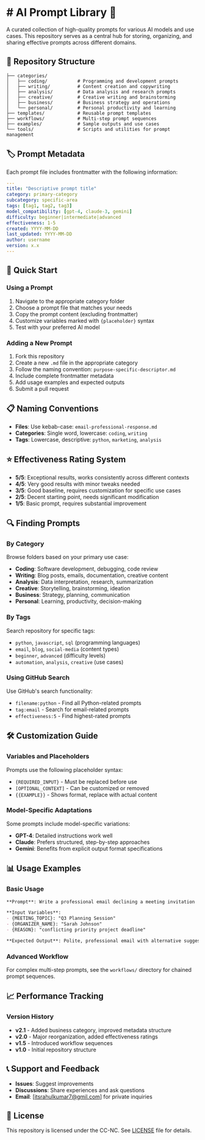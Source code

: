 # # AI Prompt Library 🤖

A curated collection of high-quality prompts for various AI models and use cases. This repository serves as a central hub for storing, organizing, and sharing effective prompts across different domains.

## 📁 Repository Structure

```
├── categories/
│   ├── coding/           # Programming and development prompts
│   ├── writing/          # Content creation and copywriting
│   ├── analysis/         # Data analysis and research prompts
│   ├── creative/         # Creative writing and brainstorming
│   ├── business/         # Business strategy and operations
│   └── personal/         # Personal productivity and learning
├── templates/            # Reusable prompt templates
├── workflows/            # Multi-step prompt sequences
├── examples/             # Sample outputs and use cases
└── tools/                # Scripts and utilities for prompt management
```

## 🏷️ Prompt Metadata

Each prompt file includes frontmatter with the following information:

```yaml
---
title: "Descriptive prompt title"
category: primary-category
subcategory: specific-area
tags: [tag1, tag2, tag3]
model_compatibility: [gpt-4, claude-3, gemini]
difficulty: beginner|intermediate|advanced
effectiveness: 1-5
created: YYYY-MM-DD
last_updated: YYYY-MM-DD
author: username
version: x.x
---
```

## 🚀 Quick Start

### Using a Prompt
1. Navigate to the appropriate category folder
2. Choose a prompt file that matches your needs
3. Copy the prompt content (excluding frontmatter)
4. Customize variables marked with `{placeholder}` syntax
5. Test with your preferred AI model

### Adding a New Prompt
1. Fork this repository
2. Create a new `.md` file in the appropriate category
3. Follow the naming convention: `purpose-specific-descriptor.md`
4. Include complete frontmatter metadata
5. Add usage examples and expected outputs
6. Submit a pull request

## 📋 Naming Conventions

- **Files**: Use kebab-case: `email-professional-response.md`
- **Categories**: Single word, lowercase: `coding`, `writing`
- **Tags**: Lowercase, descriptive: `python`, `marketing`, `analysis`

## ⭐ Effectiveness Rating System

- **5/5**: Exceptional results, works consistently across different contexts
- **4/5**: Very good results with minor tweaks needed
- **3/5**: Good baseline, requires customization for specific use cases
- **2/5**: Decent starting point, needs significant modification
- **1/5**: Basic prompt, requires substantial improvement

## 🔍 Finding Prompts

### By Category
Browse folders based on your primary use case:
- **Coding**: Software development, debugging, code review
- **Writing**: Blog posts, emails, documentation, creative content
- **Analysis**: Data interpretation, research, summarization
- **Creative**: Storytelling, brainstorming, ideation
- **Business**: Strategy, planning, communication
- **Personal**: Learning, productivity, decision-making

### By Tags
Search repository for specific tags:
- `python`, `javascript`, `sql` (programming languages)
- `email`, `blog`, `social-media` (content types)
- `beginner`, `advanced` (difficulty levels)
- `automation`, `analysis`, `creative` (use cases)

### Using GitHub Search
Use GitHub's search functionality:
- `filename:python` - Find all Python-related prompts
- `tag:email` - Search for email-related prompts
- `effectiveness:5` - Find highest-rated prompts

## 🛠️ Customization Guide

### Variables and Placeholders
Prompts use the following placeholder syntax:
- `{REQUIRED_INPUT}` - Must be replaced before use
- `[OPTIONAL_CONTEXT]` - Can be customized or removed
- `{{EXAMPLE}}` - Shows format, replace with actual content

### Model-Specific Adaptations
Some prompts include model-specific variations:
- **GPT-4**: Detailed instructions work well
- **Claude**: Prefers structured, step-by-step approaches
- **Gemini**: Benefits from explicit output format specifications

## 📊 Usage Examples

### Basic Usage
```markdown
**Prompt**: Write a professional email declining a meeting invitation

**Input Variables**: 
- {MEETING_TOPIC}: "Q3 Planning Session"
- {ORGANIZER_NAME}: "Sarah Johnson" 
- {REASON}: "conflicting priority project deadline"

**Expected Output**: Polite, professional email with alternative suggestions
```

### Advanced Workflow
For complex multi-step prompts, see the `workflows/` directory for chained prompt sequences.

## 📈 Performance Tracking

### Version History
- **v2.1** - Added business category, improved metadata structure
- **v2.0** - Major reorganization, added effectiveness ratings
- **v1.5** - Introduced workflow sequences
- **v1.0** - Initial repository structure


## 📞 Support and Feedback

- **Issues**: Suggest improvements
- **Discussions**: Share experiences and ask questions  
- **Email**: [itsrahulkumar7@gmil.com] for private inquiries

## 📄 License

This repository is licensed under the CC-NC. See [LICENSE](https://creativecommons.org/licenses/by-nc/4.0/deed.en) file for details.
